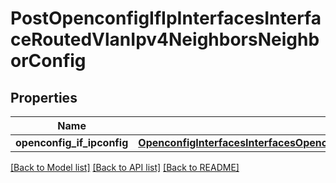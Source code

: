 # PostOpenconfigIfIpInterfacesInterfaceRoutedVlanIpv4NeighborsNeighborConfig

## Properties
Name | Type | Description | Notes
------------ | ------------- | ------------- | -------------
**openconfig_if_ipconfig** | [**OpenconfigInterfacesInterfacesOpenconfiginterfacesinterfacesSubinterfacesOpenconfigifipipv4NeighborsConfig**](OpenconfigInterfacesInterfacesOpenconfiginterfacesinterfacesSubinterfacesOpenconfigifipipv4NeighborsConfig.md) |  | [optional] 

[[Back to Model list]](../README.md#documentation-for-models) [[Back to API list]](../README.md#documentation-for-api-endpoints) [[Back to README]](../README.md)


